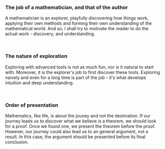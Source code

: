 ### The job of a mathematician, and that of the author

A mathematician is an explorer, playfully discovering how things work, applying their own methods and forming their own understanding of the mathematical world.
And so, I shall try to motivate the reader to do the actual work - discovery, and understanding.

<br>

### The nature of exploration

Exploring with advanced tools is not as much fun, nor is it natural to start with. Moreover, it is the explorer's job to first discover these tools.
Exploring naively and even for a long time is part of the job - it's what develops intuition and deep understanding. 

<br>

### Order of presentation

Mathematics, like life, is about the jouney and not the destination.
If our journey leads us to discover what we believe is a theorem, we should look for a proof. Once we found one, we present the theorem before the proof.
However, our journey could also lead us to an general argument, not a result. In this case, the argument should be presented before its final conclusion.
